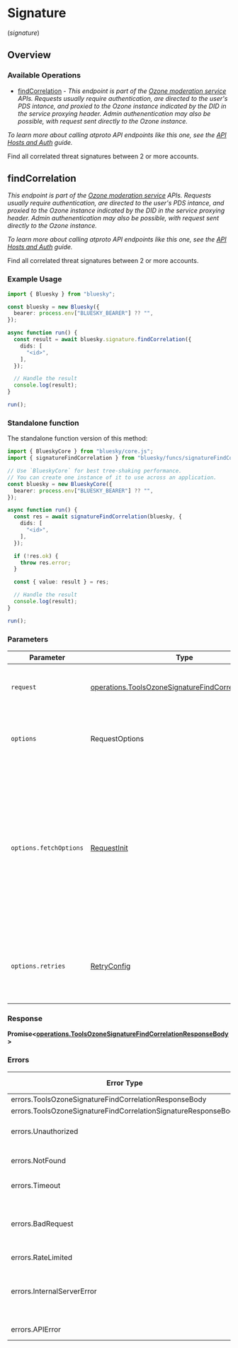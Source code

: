 # Signature
(*signature*)

## Overview

### Available Operations

* [findCorrelation](#findcorrelation) - *This endpoint is part of the [Ozone moderation service](https://ozone.tools/) APIs. Requests usually require authentication, are directed to the user's PDS intance, and proxied to the Ozone instance indicated by the DID in the service proxying header. Admin authenentication may also be possible, with request sent directly to the Ozone instance.*

*To learn more about calling atproto API endpoints like this one, see the [API Hosts and Auth](/docs/advanced-guides/api-directory) guide.*

Find all correlated threat signatures between 2 or more accounts.

## findCorrelation

*This endpoint is part of the [Ozone moderation service](https://ozone.tools/) APIs. Requests usually require authentication, are directed to the user's PDS intance, and proxied to the Ozone instance indicated by the DID in the service proxying header. Admin authenentication may also be possible, with request sent directly to the Ozone instance.*

*To learn more about calling atproto API endpoints like this one, see the [API Hosts and Auth](/docs/advanced-guides/api-directory) guide.*

Find all correlated threat signatures between 2 or more accounts.

### Example Usage

```typescript
import { Bluesky } from "bluesky";

const bluesky = new Bluesky({
  bearer: process.env["BLUESKY_BEARER"] ?? "",
});

async function run() {
  const result = await bluesky.signature.findCorrelation({
    dids: [
      "<id>",
    ],
  });

  // Handle the result
  console.log(result);
}

run();
```

### Standalone function

The standalone function version of this method:

```typescript
import { BlueskyCore } from "bluesky/core.js";
import { signatureFindCorrelation } from "bluesky/funcs/signatureFindCorrelation.js";

// Use `BlueskyCore` for best tree-shaking performance.
// You can create one instance of it to use across an application.
const bluesky = new BlueskyCore({
  bearer: process.env["BLUESKY_BEARER"] ?? "",
});

async function run() {
  const res = await signatureFindCorrelation(bluesky, {
    dids: [
      "<id>",
    ],
  });

  if (!res.ok) {
    throw res.error;
  }

  const { value: result } = res;

  // Handle the result
  console.log(result);
}

run();
```

### Parameters

| Parameter                                                                                                                                                                      | Type                                                                                                                                                                           | Required                                                                                                                                                                       | Description                                                                                                                                                                    |
| ------------------------------------------------------------------------------------------------------------------------------------------------------------------------------ | ------------------------------------------------------------------------------------------------------------------------------------------------------------------------------ | ------------------------------------------------------------------------------------------------------------------------------------------------------------------------------ | ------------------------------------------------------------------------------------------------------------------------------------------------------------------------------ |
| `request`                                                                                                                                                                      | [operations.ToolsOzoneSignatureFindCorrelationRequest](../../models/operations/toolsozonesignaturefindcorrelationrequest.md)                                                   | :heavy_check_mark:                                                                                                                                                             | The request object to use for the request.                                                                                                                                     |
| `options`                                                                                                                                                                      | RequestOptions                                                                                                                                                                 | :heavy_minus_sign:                                                                                                                                                             | Used to set various options for making HTTP requests.                                                                                                                          |
| `options.fetchOptions`                                                                                                                                                         | [RequestInit](https://developer.mozilla.org/en-US/docs/Web/API/Request/Request#options)                                                                                        | :heavy_minus_sign:                                                                                                                                                             | Options that are passed to the underlying HTTP request. This can be used to inject extra headers for examples. All `Request` options, except `method` and `body`, are allowed. |
| `options.retries`                                                                                                                                                              | [RetryConfig](../../lib/utils/retryconfig.md)                                                                                                                                  | :heavy_minus_sign:                                                                                                                                                             | Enables retrying HTTP requests under certain failure conditions.                                                                                                               |

### Response

**Promise\<[operations.ToolsOzoneSignatureFindCorrelationResponseBody](../../models/operations/toolsozonesignaturefindcorrelationresponsebody.md)\>**

### Errors

| Error Type                                                     | Status Code                                                    | Content Type                                                   |
| -------------------------------------------------------------- | -------------------------------------------------------------- | -------------------------------------------------------------- |
| errors.ToolsOzoneSignatureFindCorrelationResponseBody          | 400                                                            | application/json                                               |
| errors.ToolsOzoneSignatureFindCorrelationSignatureResponseBody | 401                                                            | application/json                                               |
| errors.Unauthorized                                            | 403, 407, 511                                                  | application/json                                               |
| errors.NotFound                                                | 404, 501, 505                                                  | application/json                                               |
| errors.Timeout                                                 | 408, 504                                                       | application/json                                               |
| errors.BadRequest                                              | 413, 414, 415, 422, 431, 510                                   | application/json                                               |
| errors.RateLimited                                             | 429                                                            | application/json                                               |
| errors.InternalServerError                                     | 500, 502, 503, 506, 507, 508                                   | application/json                                               |
| errors.APIError                                                | 4XX, 5XX                                                       | \*/\*                                                          |